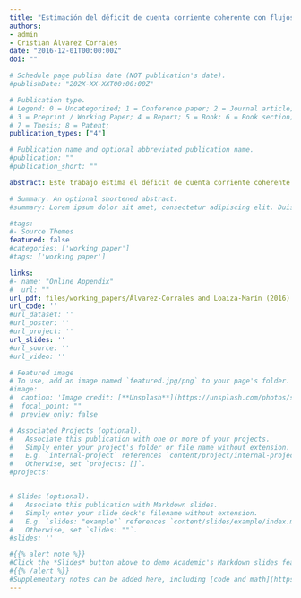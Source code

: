 ```yaml
---
title: "Estimación del déficit de cuenta corriente coherente con flujos de capitales de largo plazo 2000-2016"
authors:
- admin
- Cristian Álvarez Corrales
date: "2016-12-01T00:00:00Z"
doi: ""

# Schedule page publish date (NOT publication's date).
#publishDate: "202X-XX-XXT00:00:00Z"

# Publication type.
# Legend: 0 = Uncategorized; 1 = Conference paper; 2 = Journal article;
# 3 = Preprint / Working Paper; 4 = Report; 5 = Book; 6 = Book section;
# 7 = Thesis; 8 = Patent;
publication_types: ["4"]

# Publication name and optional abbreviated publication name.
#publication: ""
#publication_short: ""

abstract: Este trabajo estima el déficit de cuenta corriente coherente con flujos de capitales de largo plazo con base en información para el periodo comprendido entre el primer trimestre del año 2000 y el primer trimestre de 2016. Los resultados obtenidos indican que un déficit de cuenta corriente de entre 5 y 6% del PIB, puede ser una guía útil para la política económica en lo que respecta al valor del déficit coherente con flujos de capitales de mediano y largo plazo.

# Summary. An optional shortened abstract.
#summary: Lorem ipsum dolor sit amet, consectetur adipiscing elit. Duis posuere tellus ac convallis placerat. Proin tincidunt magna sed ex sollicitudin condimentum.

#tags:
#- Source Themes
featured: false
#categories: ['working paper']
#tags: ['working paper']

links:
#- name: "Online Appendix"
#  url: ""
url_pdf: files/working_papers/Álvarez-Corrales and Loaiza-Marín (2016) CcoherenteconFKdelargoplazo BCCR.pdf
url_code: ''
#url_dataset: ''
#url_poster: ''
#url_project: ''
url_slides: ''
#url_source: ''
#url_video: ''

# Featured image
# To use, add an image named `featured.jpg/png` to your page's folder. 
#image:
#  caption: 'Image credit: [**Unsplash**](https://unsplash.com/photos/s9CC2SKySJM)'
#  focal_point: ""
#  preview_only: false

# Associated Projects (optional).
#   Associate this publication with one or more of your projects.
#   Simply enter your project's folder or file name without extension.
#   E.g. `internal-project` references `content/project/internal-project/index.md`.
#   Otherwise, set `projects: []`.
#projects:


# Slides (optional).
#   Associate this publication with Markdown slides.
#   Simply enter your slide deck's filename without extension.
#   E.g. `slides: "example"` references `content/slides/example/index.md`.
#   Otherwise, set `slides: ""`.
#slides: ''

#{{% alert note %}}
#Click the *Slides* button above to demo Academic's Markdown slides feature.
#{{% /alert %}}
#Supplementary notes can be added here, including [code and math](https://sourcethemes.com/academic/docs/writing-markdown-latex/).
---
```



